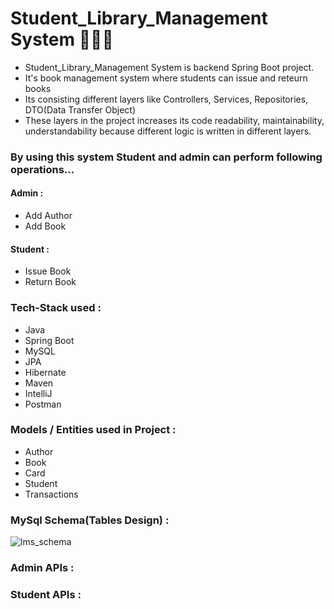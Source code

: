# Student_Library_Management System  🧑‍🎓🏬

- Student_Library_Management System is backend Spring Boot project.
- It's book management system where students can issue and reteurn books
- Its consisting different layers like Controllers, Services, Repositories, DTO(Data Transfer Object)
- These layers in the project increases its code readability, maintainability, understandability because different logic is written in different layers.


### By using this system Student and admin can perform following operations...

#### Admin :
- Add Author
- Add Book

#### Student :
- Issue Book
- Return Book


### Tech-Stack used :
- Java
- Spring Boot
- MySQL
- JPA
- Hibernate
- Maven
- IntelliJ
- Postman

### Models / Entities used in Project :
- Author
- Book
- Card
- Student
- Transactions

### MySql Schema(Tables Design) :
![lms_schema](https://user-images.githubusercontent.com/71461702/225198922-b546e2ff-6173-4009-b5e8-0cf1b17c88b0.png)


### Admin APIs :    

### Student APIs :


